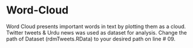 # Word-Cloud
Word Cloud presents important words in text by plotting them as a cloud. Twitter tweets & Urdu news was used as dataset for analysis.
Change the path of Dataset (rdmTweets.RData) to your desired path on line # 09.
